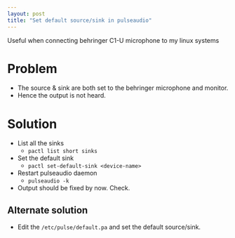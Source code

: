 ```yaml
---
layout: post
title: "Set default source/sink in pulseaudio"
---
```


Useful when connecting behringer C1-U microphone to my linux systems

# Problem

- The source & sink are both set to the behringer microphone and monitor.
- Hence the output is not heard.

# Solution

- List all the sinks
	- `pactl list short sinks`
- Set the default sink
	- `pactl set-default-sink <device-name>`
- Restart pulseaudio daemon
	- `pulseaudio -k`
- Output should be fixed by now. Check.

## Alternate solution

- Edit the `/etc/pulse/default.pa` and set the default source/sink.

